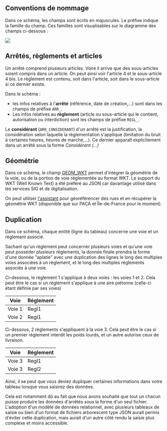 ## Conventions de nommage
Dans ce schéma, les champs sont écrits en majuscules. Le préfixe indique la famille du champ. Ces familles sont visualisables sur le diagramme des champs ci-dessous : 

![](https://raw.githubusercontent.com/CEREMA/schema-arrete-circulation/master/mindmaps/arrete-circulation-marchandises.jpeg)

## Arrêtés, règlements et articles
Un arrêté comprend plusieurs articles. Voire il arrive que des sous-articles soient compris dans un article. On peut ainsi voir l'article 4 et le sous-article 4 bis. Le règlement est contenu, soit dans l'article, soit dans le sous-article si ce dernier existe.

Dans le schéma :

- les infos relatives à l'**arrêté** (référence, date de création,...) sont dans les champs de préfixe `ARR_`.  
- Les infos relatives au **règlement** (article ou sous-article qui le contient, autorisation ou interdiction) sont les champs de préfixe `REGL_`. 

Le **considérant** (`ARR_CONSIDERANT`) d'un arrêté est la justification, la considération selon laquelle la règlementation s'applique (limitation du bruit à certaines heures, heures de marché,...). Ce dernier apparaît explicitement dans un arrêté sous la forme _Considérant (...)_

## Géométrie
Dans ce schéma, le champ [GEOM_WKT](https://github.com/CEREMA/schema-arrete-permanent-circulation/blob/master/schema-page.md#g%C3%A9om%C3%A9trie-au-format-wkt---propri%C3%A9t%C3%A9-geom_wkt) permet d'intégrer la géométrie de la voie, ou de la portion de voie réglementée au format WKT. Le support du WKT (Well Known Text) a été préféré au JSON car davantage utilisé dans les services SIG et de digitalisation.

On peut utiliser [l'assistant](https://cerema-med.shinyapps.io/groom-groom) pour géoréférencer des rues et en récupérer la géométrie WKT (disponible que sur PACA et Île-de-France pour le moment).

## Duplication
Dans ce schéma, chaque entité (ligne du tableau) concerne une voie et un règlement associé. 

Sachant qu'un règlement peut concerner plusieurs voies et qu'une voie peut posséder plusieurs règlements, la donnée finale prendra la forme d'une donnée "aplatie" avec une duplication des lignes le long des multiples voies associées à un règlement, et le long des multiples règlements associés à une voie.
 
Ci-dessous, le règlement 1 s'applique à deux voies : les voies 1 et 2. Cela peut être le cas si un règlement s'applique à une aire piétonne (celle-ci étant définie par ses voies)
 
 Voie | Réglement |
 -- | -- |
 Voie 1 | Regl1 |
 Voie 2| Regl1 |
 
 
 Ci-dessous, 2 règlements s'appliquent à la voie 3. Cela peut être le cas si un premier règlement interdit les poids lourds, et un autre autorise ceux de livraison.

 Voie | Réglement |
 -- | -- |
 Voie 3| Regl1 |
 Voie 3| Regl2 |

Ainsi, il se peut que vous deviez dupliquer certaines informations dans votre tableau lorsque vous saisirez des données. 

Cela est notamment dû au fait que nous avons souhaité que tout un chacun puisse produire les données d'arrêtés sous la forme d'un seul fichier. L'adoption d'un modèle de données relationnel, avec plusieurs tableaux de saisie ou bien d'un format de fichiers arborescent type JSON aurait permis d'éviter cette duplication, mais aurait d'un autre côté rendu la saisie plus complexe et moins accessible.
